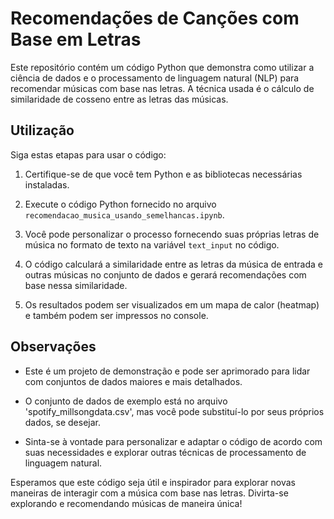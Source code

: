 # Recomendações de Canções com Base em Letras

Este repositório contém um código Python que demonstra como utilizar a ciência de dados e o processamento de linguagem natural (NLP) para recomendar músicas com base nas letras. A técnica usada é o cálculo de similaridade de cosseno entre as letras das músicas.

## Utilização

Siga estas etapas para usar o código:

1. Certifique-se de que você tem Python e as bibliotecas necessárias instaladas.
   
3. Execute o código Python fornecido no arquivo `recomendacao_musica_usando_semelhancas.ipynb`.

4. Você pode personalizar o processo fornecendo suas próprias letras de música no formato de texto na variável `text_input` no código.

5. O código calculará a similaridade entre as letras da música de entrada e outras músicas no conjunto de dados e gerará recomendações com base nessa similaridade.

6. Os resultados podem ser visualizados em um mapa de calor (heatmap) e também podem ser impressos no console.

## Observações

- Este é um projeto de demonstração e pode ser aprimorado para lidar com conjuntos de dados maiores e mais detalhados.

- O conjunto de dados de exemplo está no arquivo 'spotify_millsongdata.csv', mas você pode substituí-lo por seus próprios dados, se desejar.

- Sinta-se à vontade para personalizar e adaptar o código de acordo com suas necessidades e explorar outras técnicas de processamento de linguagem natural.

Esperamos que este código seja útil e inspirador para explorar novas maneiras de interagir com a música com base nas letras. Divirta-se explorando e recomendando músicas de maneira única!


